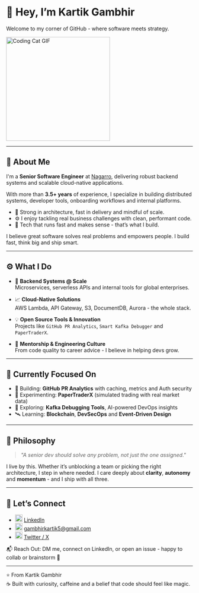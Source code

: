 # 👋 Hey, I’m Kartik Gambhir

Welcome to my corner of GitHub - where software meets strategy.

<img src="https://media.giphy.com/media/JIX9t2j0ZTN9S/giphy.gif" width="280" alt="Coding Cat GIF" />

---

## 💼 About Me

I'm a **Senior Software Engineer** at [Nagarro](https://www.nagarro.com/), delivering robust backend systems and scalable cloud-native applications.

With more than **3.5+ years** of experience, I specialize in building distributed systems, developer tools, onboarding workflows and internal platforms.

- 🧠 Strong in architecture, fast in delivery and mindful of scale.  
- ⚙️ I enjoy tackling real business challenges with clean, performant code.  
- 🚀 Tech that runs fast and makes sense - that’s what I build.

I believe great software solves real problems and empowers people. I build fast, think big and ship smart.

---

## ⚙️ What I Do

- 🔁 **Backend Systems @ Scale**  
  Microservices, serverless APIs and internal tools for global enterprises.

- 📈 **Cloud-Native Solutions**  
  AWS Lambda, API Gateway, S3, DocumentDB, Aurora - the whole stack.

- 💡 **Open Source Tools & Innovation**  
  Projects like `GitHub PR Analytics`, `Smart Kafka Debugger` and `PaperTraderX`.

- 🤖 **Mentorship & Engineering Culture**  
  From code quality to career advice - I believe in helping devs grow.

---

## 🧠 Currently Focused On

- 🔨 Building: **GitHub PR Analytics** with caching, metrics and Auth security  
- 📱 Experimenting: **PaperTraderX** (simulated trading with real market data)  
- 🧰 Exploring: **Kafka Debugging Tools**, AI-powered DevOps insights  
- 🛰️ Learning: **Blockchain**, **DevSecOps** and **Event-Driven Design**

---

## 🧭 Philosophy

> *"A senior dev should solve any problem, not just the one assigned."*

I live by this. Whether it’s unblocking a team or picking the right architecture, I step in where needed. I care deeply about **clarity**, **autonomy** and **momentum** - and I ship with all three.

---

## 🔗 Let’s Connect

- <img src="https://cdn.jsdelivr.net/gh/devicons/devicon/icons/linkedin/linkedin-original.svg" width="20"/> [LinkedIn](https://www.linkedin.com/in/kartik-gambhir-034b43169/)
- <img src="https://cdn.jsdelivr.net/gh/simple-icons/simple-icons/icons/gmail.svg" width="20"/> [gambhirkartik5@gmail.com](mailto:gambhirkartik5@gmail.com)
- <img src="https://upload.wikimedia.org/wikipedia/commons/9/95/X_logo_2023.svg" width="20"/> [Twitter / X](https://x.com/KartikGambhir18)


📬 Reach Out: DM me, connect on LinkedIn, or open an issue - happy to collab or brainstorm 🚀

---

⭐ From Kartik Gambhir  
☕ Built with curiosity, caffeine and a belief that code should feel like magic.
